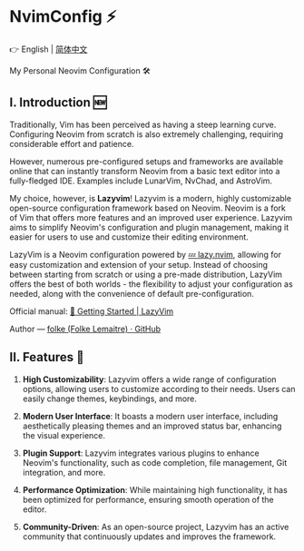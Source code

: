 # NvimConfig ⚡️

👉 English | [简体中文](README_CN.md)

My Personal Neovim Configuration 🛠️

## I. Introduction 🆕

Traditionally, Vim has been perceived as having a steep learning curve. Configuring Neovim from scratch is also extremely challenging, requiring considerable effort and patience.

However, numerous pre-configured setups and frameworks are available online that can instantly transform Neovim from a basic text editor into a fully-fledged IDE. Examples include LunarVim, NvChad, and AstroVim.

My choice, however, is **Lazyvim**! Lazyvim is a modern, highly customizable open-source configuration framework based on Neovim. Neovim is a fork of Vim that offers more features and an improved user experience. Lazyvim aims to simplify Neovim's configuration and plugin management, making it easier for users to use and customize their editing environment.

LazyVim is a Neovim configuration powered by [💤 lazy.nvim](https://github.com/folke/lazy.nvim), allowing for easy customization and extension of your setup. Instead of choosing between starting from scratch or using a pre-made distribution, LazyVim offers the best of both worlds - the flexibility to adjust your configuration as needed, along with the convenience of default pre-configuration.

Official manual: [🚀 Getting Started | LazyVim](https://www.lazyvim.org/) 

Author — [folke (Folke Lemaitre) · GitHub](https://github.com/folke)

## II. Features 🎉

1. **High Customizability**: Lazyvim offers a wide range of configuration options, allowing users to customize according to their needs. Users can easily change themes, keybindings, and more.

2. **Modern User Interface**: It boasts a modern user interface, including aesthetically pleasing themes and an improved status bar, enhancing the visual experience.

3. **Plugin Support**: Lazyvim integrates various plugins to enhance Neovim's functionality, such as code completion, file management, Git integration, and more.

4. **Performance Optimization**: While maintaining high functionality, it has been optimized for performance, ensuring smooth operation of the editor.

5. **Community-Driven**: As an open-source project, Lazyvim has an active community that continuously updates and improves the framework.